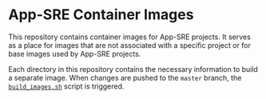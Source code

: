 # App-SRE Container Images

This repository contains container images for App-SRE projects. It serves as a place for images that are not associated with a specific project or for base images used by App-SRE projects.

Each directory in this repository contains the necessary information to build a separate image. 
When changes are pushed to the `master` branch, the [`build_images.sh`](build_deploy.sh) script is triggered.
